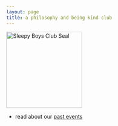 ```yaml
---
layout: page
title: a philosophy and being kind club
---
```


<img src="https://lh3.googleusercontent.com/pw/AIL4fc_QXpQ90Nn97KkWUm4Ljs9PKD___dYkg_dM5RZqOP0GOH5SyJyFbMxsJ_EIfIhJQldWOfxMilmO8zwr-PBTG2-IUMefzlky7M4pFYRMnevgPCxq993Jzhkv3UPowlBKaScitGsmy_SyXswSIpRnS54vja9xA4tP4iFnsoCcBCR00jdZF0EvU9kgjvd5I58U9R_Yvie-9vU52Z2ThZjdf2BpEbG-99V-gxZApJnibwzcEx4lQX7Y6gOCmdOEn4oz9XCffDVZUF37solMq7IlBGqLy_Ko7YbgJKrZhMr9t8oegk_JjtgUpjhLxopwpcKOkh5KPiDPRpEpoFNCKJDT7R2QDyxvj9OPk2_aRq1fnUMahNrw6T0oZzqybILa2NEUlFXJ1jvGk0Zh2oVOggovLGL7k5ZvsJdCK1HUTr1UfMvPWnAJvQQo56XXhD5klzQzxUsqxf_DixjztLKW0eWvNMmtHJK4vTR6wujyFjbgoLwXECVxM1-7Roc3tX7PfcWF4yVUvyIm1Su5dGI7uZ-o7c-OtacMmEbMDF5CtiP39sJZ2v21NI2GG_Mc62IoDy1Fu9ZEDFzfzakhoW4SjyfKeS9L9D75CTcce8X-4YRDyXvrymUTwQCHUjp12_7dREjDCad92vw5haHTugEmGX_OLyEGLOZN0ztyi91PxIU8WX9CTiE6FEXFmNOEPDA8yrPEkMzl53aozin3TqjvkN_GYphhzUfWJfjMNGrPL1hksZt0notbgQVkZXbILdP4lYk8WD7H-NXeaDk69XHviGvCnWs4AuK6WLeX4yGVxZvaF8TGLIzD7uvIT1Xs4dLDsdSVP7Wic-VscMCwPmMVac_hAXtV464jbHspg3oCop1PjVfkMSzduXt3eDq7Q050I7qymO3PC6F7pdepbWlanxi5=w1536-h1536-s-no?authuser=0" alt="Sleepy Boys Club Seal" width="200"/>

- read about our [past events](/pages/blog.md#meetups)

